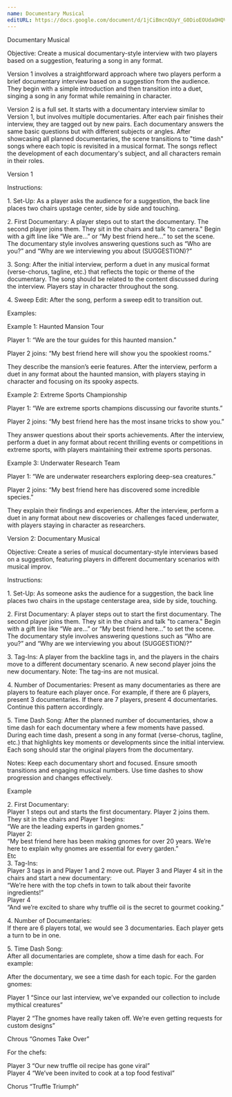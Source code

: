 ```yaml
---
name: Documentary Musical
editURL: https://docs.google.com/document/d/1jCiBmcnQUyY_G0DioEOUdaOHQVsWioe-vppullN59Wk/edit
---
```


Documentary Musical

Objective: Create a musical documentary-style interview with two players based on a suggestion, featuring a song in any format.

Version 1 involves a straightforward approach where two players perform a brief documentary interview based on a suggestion from the audience. They begin with a simple introduction and then transition into a duet, singing a song in any format while remaining in character.

Version 2 is a full set. It starts with a documentary interview similar to Version 1, but involves multiple documentaries. After each pair finishes their interview, they are tagged out by new pairs. Each documentary answers the same basic questions but with different subjects or angles. After showcasing all planned documentaries, the scene transitions to "time dash" songs where each topic is revisited in a musical format. The songs reflect the development of each documentary's subject, and all characters remain in their roles.

Version 1

Instructions:

1\. Set-Up: As a player asks the audience for a suggestion, the back line places two chairs upstage center, side by side and touching.

2\. First Documentary: A player steps out to start the documentary. The second player joins them. They sit in the chairs and talk "to camera." Begin with a gift line like “We are…” or “My best friend here…” to set the scene. The documentary style involves answering questions such as “Who are you?” and “Why are we interviewing you about (SUGGESTION)?”

3\. Song: After the initial interview, perform a duet in any musical format (verse-chorus, tagline, etc.) that reflects the topic or theme of the documentary. The song should be related to the content discussed during the interview. Players stay in character throughout the song.

4\. Sweep Edit: After the song, perform a sweep edit to transition out.

Examples:

Example 1: Haunted Mansion Tour

Player 1: “We are the tour guides for this haunted mansion.”

Player 2 joins: “My best friend here will show you the spookiest rooms.”

They describe the mansion’s eerie features. After the interview, perform a duet in any format about the haunted mansion, with players staying in character and focusing on its spooky aspects.

Example 2: Extreme Sports Championship

Player 1: “We are extreme sports champions discussing our favorite stunts.”

Player 2 joins: “My best friend here has the most insane tricks to show you.”

They answer questions about their sports achievements. After the interview, perform a duet in any format about recent thrilling events or competitions in extreme sports, with players maintaining their extreme sports personas.

Example 3: Underwater Research Team

Player 1: “We are underwater researchers exploring deep-sea creatures.”

Player 2 joins: “My best friend here has discovered some incredible species.”

They explain their findings and experiences. After the interview, perform a duet in any format about new discoveries or challenges faced underwater, with players staying in character as researchers.

Version 2: Documentary Musical

Objective: Create a series of musical documentary-style interviews based on a suggestion, featuring players in different documentary scenarios with musical improv.

Instructions:

1\. Set-Up: As someone asks the audience for a suggestion, the back line places two chairs in the upstage centerstage area, side by side, touching.

2\. First Documentary: A player steps out to start the first documentary. The second player joins them. They sit in the chairs and talk "to camera." Begin with a gift line like “We are…” or “My best friend here…” to set the scene. The documentary style involves answering questions such as “Who are you?” and “Why are we interviewing you about (SUGGESTION)?”

3\. Tag-Ins: A player from the backline tags in, and the players in the chairs move to a different documentary scenario. A new second player joins the new documentary. Note: The tag-ins are not musical.

4\. Number of Documentaries: Present as many documentaries as there are players to feature each player once. For example, if there are 6 players, present 3 documentaries. If there are 7 players, present 4 documentaries. Continue this pattern accordingly.

5\. Time Dash Song: After the planned number of documentaries, show a time dash for each documentary where a few moments have passed. During each time dash, present a song in any format (verse-chorus, tagline, etc.) that highlights key moments or developments since the initial interview. Each song should star the original players from the documentary.

Notes: Keep each documentary short and focused. Ensure smooth transitions and engaging musical numbers. Use time dashes to show progression and changes effectively.

Example

2\. First Documentary:  
Player 1 steps out and starts the first documentary. Player 2 joins them. They sit in the chairs and Player 1 begins:  
“We are the leading experts in garden gnomes.”  
Player 2:  
“My best friend here has been making gnomes for over 20 years. We’re here to explain why gnomes are essential for every garden.”  
Etc  
3\. Tag-Ins:  
Player 3 tags in and Player 1 and 2 move out. Player 3 and Player 4 sit in the chairs and start a new documentary:  
“We’re here with the top chefs in town to talk about their favorite ingredients\!”  
Player 4   
“And we’re excited to share why truffle oil is the secret to gourmet cooking.”

4\. Number of Documentaries:  
If there are 6 players total, we would see 3 documentaries. Each player gets a turn to be in one.

5\. Time Dash Song:  
After all documentaries are complete, show a time dash for each. For example:

After the documentary, we see a time dash for each topic. For the garden gnomes:

Player 1 “Since our last interview, we’ve expanded our collection to include mythical creatures”

Player 2 “The gnomes have really taken off. We’re even getting requests for custom designs”

Chrous “Gnomes Take Over”

For the chefs:

Player 3 “Our new truffle oil recipe has gone viral”  
Player 4 “We’ve been invited to cook at a top food festival”

Chorus “Truffle Triumph”